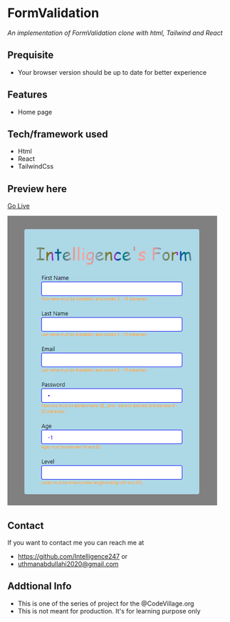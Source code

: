 
#  FormValidation
*An implementation of FormValidation clone with html, Tailwind and React*
## Prequisite
- Your browser version should be up to date for better experience
## Features
- Home page
## Tech/framework used
- Html
- React
- TailwindCss
## Preview here
[Go Live](https://dreamy-stroopwafel-667e80.netlify.app)

![screenshot](/public/sketch.png)
## Contact
If you want to contact me you can reach me at
- https://github.com/Intelligence247 or
- uthmanabdullahi2020@gmail.com
## Addtional Info
- This is one of the series of project for the @CodeVillage.org
- This is not meant for production. It's for learning purpose only
